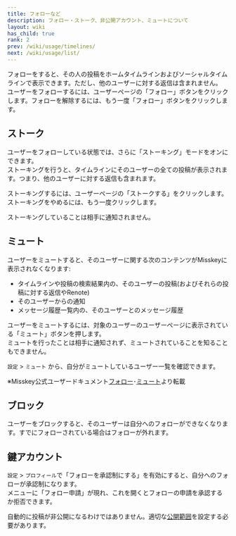 ```yaml
---
title: フォローなど
description: フォロー・ストーク、非公開アカウント、ミュートについて
layout: wiki
has_child: true
rank: 2
prev: /wiki/usage/timelines/
next: /wiki/usage/list/
---
```

フォローをすると、その人の投稿をホームタイムラインおよびソーシャルタイムラインで表示できます。ただし、他のユーザーに対する返信は含まれません。  
ユーザーをフォローするには、ユーザーページの「フォロー」ボタンをクリックします。フォローを解除するには、もう一度「フォロー」ボタンをクリックします。

## ストーク

ユーザーをフォローしている状態では、さらに「ストーキング」モードをオンにできます。  
ストーキングを行うと、タイムラインにそのユーザーの全ての投稿が表示されます。つまり、他のユーザーに対する返信も含まれます。

ストーキングするには、ユーザーページの「ストークする」をクリックします。ストーキングをやめるには、もう一度クリックします。

ストーキングしていることは相手に通知されません。

## ミュート
ユーザーをミュートすると、そのユーザーに関する次のコンテンツがMisskeyに表示されなくなります:

- タイムラインや投稿の検索結果内の、そのユーザーの投稿(およびそれらの投稿に対する返信やRenote)
- そのユーザーからの通知
- メッセージ履歴一覧内の、そのユーザーとのメッセージ履歴

ユーザーをミュートするには、対象のユーザーのユーザーページに表示されている「ミュート」ボタンを押します。  
ミュートを行ったことは相手に通知されず、ミュートされていることを知ることもできません。

`設定` > `ミュート` から、自分がミュートしているユーザー一覧を確認できます。

※Misskey公式ユーザードキュメント[フォロー](https://misskey.xyz/docs/ja/follow)･[ミュート](https://misskey.xyz/docs/ja/mute)より転載

## ブロック
ユーザーをブロックすると、そのユーザーは自分へのフォローができなくなります。すでにフォローされている場合はフォローが外れます。

## 鍵アカウント
`設定` > `プロフィール`で「フォローを承認制にする」を有効にすると、自分へのフォローが承認制になります。  
メニューに「フォロー申請」が現れ、これを開くとフォローの申請を承認するか拒否できます。

自動的に投稿が非公開になるわけではありません。適切な[公開範囲](../post/#公開範囲を設定する)を設定する必要があります。